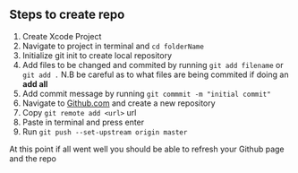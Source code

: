 ## Steps to create repo 

1. Create Xcode Project 
1. Navigate to project in terminal and `cd folderName` 
1. Initialize git init to create local repository 
1. Add files to be changed and commited by running `git add filename` or `git add .` N.B be careful as to what files are being commited if doing an <b>add all</b>
1. Add commit message by running `git commmit -m "initial commit"`
1. Navigate to [Github.com](https://www.github.com) and create a new repository 
1. Copy `git remote add <url>` url 
1. Paste in terminal and press enter 
1. Run `git push --set-upstream origin master`

At this point if all went well you should be able to refresh your Github page and the repo
